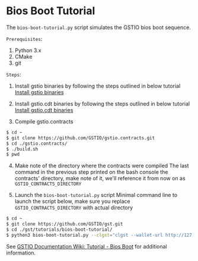 # Bios Boot Tutorial

The `bios-boot-tutorial.py` script simulates the GSTIO bios boot sequence.

``Prerequisites``:

1. Python 3.x
2. CMake
3. git

``Steps``:

1. Install gstio binaries by following the steps outlined in below tutorial
[Install gstio binaries](https://github.com/GSTIO/gst#mac-os-x-brew-install)

2. Install gstio.cdt binaries by following the steps outlined in below tutorial
[Install gstio.cdt binaries](https://github.com/GSTIO/gstio.cdt#binary-releases)

3. Compile gstio.contracts

```bash
$ cd ~
$ git clone https://github.com/GSTIO/gstio.contracts.git
$ cd ./gstio.contracts/
$ ./build.sh
$ pwd

```

4. Make note of the directory where the contracts were compiled
The last command in the previous step printed on the bash console the contracts' directory, make note of it, we'll reference it from now on as `GSTIO_CONTRACTS_DIRECTORY`

5. Launch the `bios-boot-tutorial.py` script
Minimal command line to launch the script below, make sure you replace `GSTIO_CONTRACTS_DIRECTORY` with actual directory

```bash
$ cd ~
$ git clone https://github.com/GSTIO/gst.git
$ cd ./gst/tutorials/bios-boot-tutorial/
$ python3 bios-boot-tutorial.py --clgst="clgst --wallet-url http://127.0.0.1:6666 " --nodgst=nodgst --kgstd=kgstd --contracts-dir="/GSTIO_CONTRACTS_DIRECTORY/" -a

```

See [GSTIO Documentation Wiki: Tutorial - Bios Boot](https://github.com/GSTIO/gst/wiki/Tutorial-Bios-Boot-Sequence) for additional information.